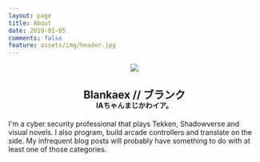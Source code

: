 ```yaml
---
layout: page
title: About
date: 2019-01-05
comments: false
feature: assets/img/header.jpg
---
```


<center>
	<img src="{{ site.url }}/assets/img/avatar.png">
	<h2>Blankaex // ブランク</h2>
	<h4 style="margin-top: -20px;">IAちゃんまじかわイア。</h4>
</center>

I'm a cyber security professional that plays Tekken, Shadowverse and visual novels. I also program, build arcade controllers and translate on the side. My infrequent blog posts will probably have something to do with at least one of those categories.